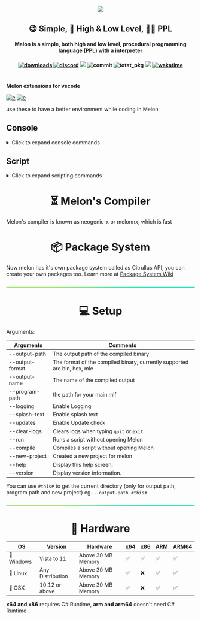 <p align="center">
  <img
    src="https://user-images.githubusercontent.com/69463173/189360260-98ad7317-ea47-45d9-b547-f527678dcfd4.png"
  >
  <h2 align="center">😉 Simple, 💾 High & Low Level, 👨‍💻 PPL</h2>
  <h4 align="center">Melon is a simple, both high and low level, procedural programming language (PPL) with a interpreter<h4>
</p>
  
<p align="center">
  <a href="https://github.com/pradosh-arduino/Melon-Language/releases"><img src="https://img.shields.io/github/downloads/pradosh-arduino/Melon-Language/total?style=flat-square" alt="downloads"></a>
<a href="https://discord.gg/G2zKcAYrxS"><img src="https://img.shields.io/discord/902455221039530004?style=flat-square" alt="discord"></a>
<img src="https://betteruptime.com/status-badges/v1/monitor/ha7i.svg">
<img src="https://img.shields.io/github/last-commit/pradosh-arduino/Melon-Language?style=flat-square" alt="commit">
<img src="https://img.shields.io/github/directory-file-count/pradosh-arduino/Citrullus-Packages?color=%23e85634&label=Citrullus%20Packages&style=flat-square" alt="totat_pkg">
<a href="https://www.reddit.com/r/Melon_Language"><img src="https://img.shields.io/badge/Reddit-r%2FMelon__Language-red?style=flat-square&logo=reddit"></a>
<a href="https://wakatime.com/badge/user/cc9733ef-b0fa-42a2-8f7f-f1f480b03177/project/a1627bc4-eb0f-4b10-9e3c-296871838907"><img src="https://wakatime.com/badge/user/cc9733ef-b0fa-42a2-8f7f-f1f480b03177/project/a1627bc4-eb0f-4b10-9e3c-296871838907.svg?style=flat-square" alt="wakatime"></a>

#
  
**Melon extensions for vscode**
  
[![e](https://img.shields.io/visual-studio-marketplace/v/Pradosh-S.melon-language?color=green&label=Melon%20Language&style=flat-square&logo=visual-studio-code&logoColor=blue)](https://marketplace.visualstudio.com/items?itemName=Pradosh-S.melon-language)
[![e](https://img.shields.io/visual-studio-marketplace/v/Pradosh-S.melon-code-snippets?color=green&label=Melon%20Code%20Snippets&logo=visual-studio-code&logoColor=blue&style=flat-square)](https://marketplace.visualstudio.com/items?itemName=Pradosh-S.melon-code-snippets)
  
use these to have a better environment while coding in Melon

## Console
<details>
  <summary>Click to expand console commands</summary>

|     Commands    |                                                    Info                                                    |           Syntax           |
|-----------------|------------------------------------------------------------------------------------------------------------|----------------------------|
| >               |  move the cursor right by 1                                                                                |  >                         |
| <               |    move the cursor left by 1                                                                               |  <                         |
| +               |  add the Address that is selected in cursor                                                                |  +                         |
| -               |    subtract the Address that is selected in cursor                                                         | -                          |
| ;               |    print the Array in the screen                                                                           | ;                          |
| compile         |   compile the arrays/addresses into a executable file                                                      | compile                    |
| compile-script  |   compile the melon language file to melon language executable                                             | compile-script |
| clear           |   clears the screen                                                                                        | clear                      |
| reset           |   resets all address                                                                                       | reset                      |
| run             |   runs the script                                                                                          | run                        |
| cta             |   prints the addresses in text format                                                                      | cta                        |
| write           |   writes a custom value into address                                                                       |  write \n <value>          |
| copy            |   copy the address to the cursor position                                                                  |  copy \n <value>           |
| if              |   (UNFINISHED) check if the address is <your_value> or not                                                 |                            |
| calc            |   do math                                                                                                  |  calc \n <value>           |
| var             |   save a variable                                                                                          |  var \n <var_name>|
| change-var      |   change variable value                                                                                    |  change-var \n <var_name>|
| delete-var      |   Remove a variable                                                                                        |  delete-var \n <val_name>  |
| delete-all-vars |  Remove All variables                                                                                      |  delete-all-vars           |
| lock-var        |  lock a variable                                                                                           | lock-var \n <name_>           |
| importl         |  Import build in libraries                                                                                 |  importl \n <library_name> |
| load-pkg        |  loads a package                                                                                           |  load-pkg \n <name_>        |
| gen-pkg         |  generates a package with main.mlf                                                                         |  gen-pkg                   |
| fetch-pkg       |  downloads a pkg from [Citrullus Server](https://cdn.jsdelivr.net/gh/pradosh-arduino/Citrullus-Packages/)  |  fetch-pkg \n <name_>       |
|  time           |  shows time it even has like `time.month` to show current month or `time.day` or `time.week` etc           |  time                      |
| quit/exit       |   closes melon                                                                                             |  quit (OR) exit            |
 
### Graphics
 | Commands | Info | Syntax |
 |----------|------|----|
 | println | prints a text then goes to a new line | `println \n "<text>"`
 | printf | prints a text | `printf \n "<text>"`
 | colour | changes console colour | `colour \n <fg>,<bg>`
 | set-cursor-pos | sets cursor pos | `set-cursor-pos \n <x>,<y>`
  
</details>

## Script
  <details>
    <summary>Click to expand scripting commands</summary>
    
| Commands | Info | Syntax|
|----------|------|--|
|function| creates a new function | function <name> \n end for calling: <name>~()|
|> | move the cursor right by 1 |>|
|< |   move the cursor left by 1 |<
|+ | add the Address that is selected in cursor |+
|- |   subtract the Address that is selected in cursor |-
|; |   print the Array in the screen |;
|clear |  clears the screen |clear
|reset |  resets all address |reset
|write |  writes a custom value into address |
|jump |  jumps to a line number |
|copy |  copy the address to a specific place |
|if |  check if the address is <your_value> or not |
|calc |  do math |
|write-var |  write a saved variable to a address that is selected by cursor position |
|convert| text to address array |
| goto | goto start to loop infinitly or goto end to end the script much like return in C# |
| sleep | A thread based timer (Milliseconds) |
| importf | Import other .mlf to your main.mlf |
| importl | imports any built-in library |
|for| for loops | for i=1; i-10; i=+1 \n fo-end |
|quit |  quit the console with a error code|

### Graphics
 | Commands | Info |
 |----------|------|
 | println | prints a text then goes to a new line |
 | printf | prints a text |
 
</details>
<h1 align="center">⏳ <strong>Melon's Compiler</strong></h1>
  Melon's compiler is known as neogenic-x or melonnx, which is fast

<h1 align="center">📦 <strong>Package System</strong></h1>
  Now melon has it's own package system called as Citrullus API, you can create your own packages too. 
  Learn more at <a href="https://github.com/pradosh-arduino/Melon-Language/wiki/Package-System">Package System Wiki</a>

![seperator](https://github.com/pradosh-arduino/Melon-Language/blob/main/seperator.png)

<h1 align="center">💻 <strong>Setup</strong></h1>
    
Arguments:
  
|    Arguments    |                                 Comments                                 |
|-----------------|--------------------------------------------------------------------------|
| --output-path   |   The output path of the compiled binary                                 |
| --output-format | The format of the compiled binary, currently supported are bin, hex, mle |
| --output-name   |   The name of the compiled output                                        |
| --program-path  |  the path for your main.mlf                                              |
| --logging       |    Enable Logging                                                        |
| --splash-text   |    Enable splash text                                                    |
| --updates       |    Enable Update check                                                   |
| --clear-logs    |    Clears logs when typing `quit` or `exit`                              |
| --run           |    Runs a script without opening Melon                                   |
| --compile       |    Compiles a script without opening Melon                               |
| --new-project   |    Created a new project for melon                                       |
| --help          |    Display this help screen.                                             |
| --version       |    Display version information.                                          |
  
  You can use `#this#` to get the current directory (only for output path, program path and new project) eg. `--output-path #this#`

![seperator](https://github.com/pradosh-arduino/Melon-Language/blob/main/seperator.png)

  <h1 align="center">💽 <strong>Hardware</strong></h1>
  

|     OS     |     Version      |         Hardware         | x64 | x86 | ARM | ARM64 |
|------------|------------------|--------------------------|-------|------|-------|--------|
| 🚪 Windows | Vista to 11      | Above 30 MB Memory       | ✅   | ✅   | ✅   | ✅     |
| 🐧 Linux   | Any Distribution | Above 30 MB Memory       | ✅   | ❌   | ✅   | ✅     |
| 🍎 OSX     | 10.12 or above   | Above 30 MB Memory | ✅   | ❌   | ✅   | ✅     |

**x64 and x86** requires C# Runtime, **arm and arm64** doesn't need C# Runtime
